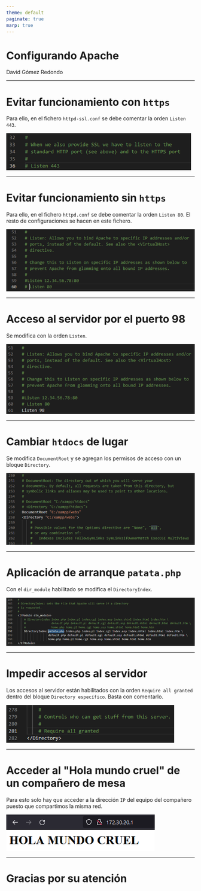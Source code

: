 ```yaml
---
theme: default
paginate: true
marp: true
---
```


# Configurando Apache

David Gómez Redondo

---

# Evitar funcionamiento con `https`

Para ello, en el fichero `httpd-ssl.conf` se debe comentar la orden `Listen 443`.

![](/assets/images/disable-ssl.png)

---

# Evitar funcionamiento sin `https`

Para ello, en el fichero `httpd.conf` se debe comentar la orden `Listen 80`. El resto de configuraciones se hacen en este fichero.

![](/assets/images/disable-http.png)

---

# Acceso al servidor por el puerto 98

Se modifica con la orden `Listen`.

![](/assets/images/listen-98.png)

---

# Cambiar `htdocs` de lugar

Se modifica `DocumentRoot` y se agregan los permisos de acceso con un bloque `Directory`.

![](/assets/images/document-root.png)

---

# Aplicación de arranque `patata.php`

Con el `dir_module` habilitado se modifica el `DirectoryIndex`.

![](/assets/images/directory-index.png)

---

# Impedir accesos al servidor

Los accesos al servidor están habilitados con la orden `Require all granted` dentro del bloque `Directory específico`. Basta con comentarlo.

![](/assets/images/deny-access.png)

---

# Acceder al "Hola mundo cruel" de un compañero de mesa

Para esto solo hay que acceder a la dirección `IP` del equipo del compañero puesto que compartimos la misma red.

![](/assets/images/hola-mundo-cruel-santi.png)

---

# Gracias por su atención
